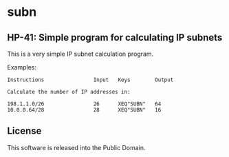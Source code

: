 # subn
## HP-41: Simple program for calculating IP subnets

This is a very simple IP subnet calculation program.

Examples:

```
Instructions                Input   Keys        Output

Calculate the number of IP addresses in:

198.1.1.0/26                26      XEQ"SUBN"   64
10.0.0.64/28                28      XEQ"SUBN"   16
```

## License
This software is released into the Public Domain.
